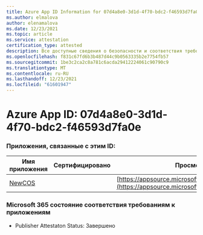 ```yaml
---
title: Azure App ID Information for 07d4a8e0-3d1d-4f70-bdc2-f46593d7fa0e
ms.author: elmalova
author: elenamalova
ms.date: 12/23/2021
ms.topic: article
ms.service: attestation
certification_type: attested
description: Все доступные сведения о безопасности и соответствия требованиям для 07d4a8e0-3d1d-4f70-bdc2-f46593d7fa0e.
ms.openlocfilehash: f831c67fd6b3b487d44c9b0563335b2e7754fb57
ms.sourcegitcommit: 1be3c2ca2c8a781c6acda29412224061c90790c9
ms.translationtype: MT
ms.contentlocale: ru-RU
ms.lasthandoff: 12/23/2021
ms.locfileid: "61601947"
---
```

# <a name="azure-app-id-07d4a8e0-3d1d-4f70-bdc2-f46593d7fa0e"></a>Azure App ID: 07d4a8e0-3d1d-4f70-bdc2-f46593d7fa0e


### <a name="apps-associated-with-this-id"></a>Приложения, связанные с этим ID:
| **Имя приложения** | **Сертифицировано** | **Просмотр в AppSource** |
|--------------|---------------|-----------------------|
| [NewCOS](https://docs.microsoft.com/microsoft-365-app-certification/forward/WA200001104) |  | [https://appsource.microsoft.com/product/office/WA200001104](https://appsource.microsoft.com/product/office/WA200001104) |

### <a name="microsoft-365-app-compliance-status"></a>Microsoft 365 состояние соответствия требованиям к приложениям
- Publisher Attestaton Status: Завершено

